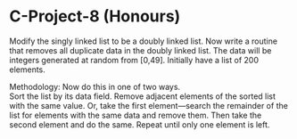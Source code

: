 # C-Project-8 (Honours)
Modify the singly linked list to be a doubly linked list.
Now write a routine that removes all duplicate data in the doubly linked list.
The data will be integers generated at random from [0,49]. 
Initially have a list of 200 elements.  

Methodology:
Now do this in one of two ways.  
Sort the list by its data field. 
Remove adjacent elements of the sorted list with the same value. 
Or, take the first element—search the remainder of the list for elements with the same data and remove them. 
Then take the second element and do the same. Repeat until only one element is left.
